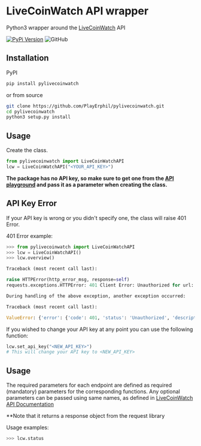 # LiveCoinWatch API wrapper

Python3 wrapper around the [LiveCoinWatch](https://www.livecoinwatch.com/) API

[![PyPi Version](https://img.shields.io/pypi/v/pylivecoinwatch.svg)](https://pypi.python.org/pypi/pylivecoinwatch/)
![GitHub](https://img.shields.io/github/license/PlayErphil/pylivecoinwatch.svg)

## Installation
PyPI
```bash
pip install pylivecoinwatch
```
or from source
```bash
git clone https://github.com/PlayErphil/pylivecoinwatch.git
cd pylivecoinwatch
python3 setup.py install
```

## Usage

Create the class.

```python
from pylivecoinwatch import LiveCoinWatchAPI
lcw = LiveCoinWatchAPI("<YOUR_API_KEY>")
```

**The package has no API key, so make sure to get one from the [API playground](https://www.livecoinwatch.com/tools/api) and pass it as a parameter when creating the class.**

## API Key Error
If your API key is wrong or you didn't specify one, the class will raise 401 Error.

401 Error example:
```python
>>> from pylivecoinwatch import LiveCoinWatchAPI
>>> lcw = LiveCoinWatchAPI()
>>> lcw.overview()

Traceback (most recent call last):

raise HTTPError(http_error_msg, response=self)
requests.exceptions.HTTPError: 401 Client Error: Unauthorized for url: https://api.livecoinwatch.com/overview

During handling of the above exception, another exception occurred:

Traceback (most recent call last):

ValueError: {'error': {'code': 401, 'status': 'Unauthorized', 'description': 'The requester is not authorized to access the resource. This is similar to 403 but is used in cases where authentication is expected but has failed or has not been provided.'}}

```

If you wished to change your API key at any point you can use the following function:
```python
lcw.set_api_key("<NEW_API_KEY>")
# This will change your API key to <NEW_API_KEY>
```

## Usage

The required parameters for each endpoint are defined as required (mandatory) parameters for the corresponding functions.
Any optional parameters can be passed using same names, as defined in [LiveCoinWatch API Documentation](https://livecoinwatch.github.io/lcw-api-docs/)

**Note that it returns a response object from the request library

Usage examples:
```python
>>> lcw.status
```

